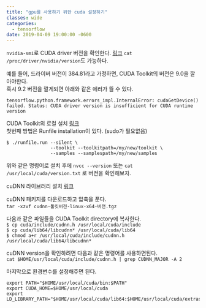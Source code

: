 ```yaml
---
title: "gpu를 사용하기 위한 cuda 설정하기"
classes: wide
categories:
  - tensorflow
date: 2019-04-09 19:00:00 -0600
---
```



`nvidia-smi`로 CUDA driver 버전을 확인한다. [링크](https://docs.nvidia.com/deploy/cuda-compatibility/index.html#binary-compatibility)
`cat /proc/driver/nvidia/version`도 가능하다.  

예를 들어, 드라이버 버전이 384.81라고 가정하면, CUDA Toolkit의 버전은 9.0을 깔아야한다.  
혹시 9.2 버전을 깔게되면 아래와 같은 에러가 뜰 수 있다.

```text
tensorflow.python.framework.errors_impl.InternalError: cudaGetDevice() failed. Status: CUDA driver version is insufficient for CUDA runtime version
```

CUDA Toolkit의 로컬 설치 [링크](https://docs.nvidia.com/cuda/cuda-installation-guide-linux/index.html#faq1)  
첫번째 방법은 Runfile installation이 있다. (sudo가 필요없음)  

```text
$ ./runfile.run --silent \
                --toolkit --toolkitpath=/my/new/toolkit \
                --samples --samplespath=/my/new/samples
```

위와 같은 명령어로 설치 후에 `nvcc --version` 또는 `cat /usr/local/cuda/version.txt` 로 버전을 확인해보자.  


cuDNN 라이브러리 설치 [링크](https://docs.nvidia.com/deeplearning/sdk/cudnn-install/index.html)  

cuDNN 패키지를 다운로드하고 압축을 푼다.  
`tar -xzvf cudnn-툴킷버전-linux-x64-버전.tgz`  

다음과 같은 파일들을 CUDA Toolkit directory에 복사한다.  
`$ cp cuda/include/cudnn.h /usr/local/cuda/include`  
`$ cp cuda/lib64/libcudnn* /usr/local/cuda/lib64`  
`$ chmod a+r /usr/local/cuda/include/cudnn.h /usr/local/cuda/lib64/libcudnn*`  

cuDNN version을 확인하려면 다음과 같은 명령어를 사용하면된다.  
`cat $HOME/usr/local/cuda/include/cudnn.h | grep CUDNN_MAJOR -A 2`  

마지막으로 환경변수를 설정해주면 된다.
```text
export PATH="$HOME/usr/local/cuda/bin:$PATH"  
export CUDA_HOME=$HOME/usr/local/cuda
export LD_LIBRARY_PATH="$HOME/usr/local/cuda/lib64:$HOME/usr/local/cuda/extras/CUPTI/lib64:$LD_LIBRARY_PATH"
```
